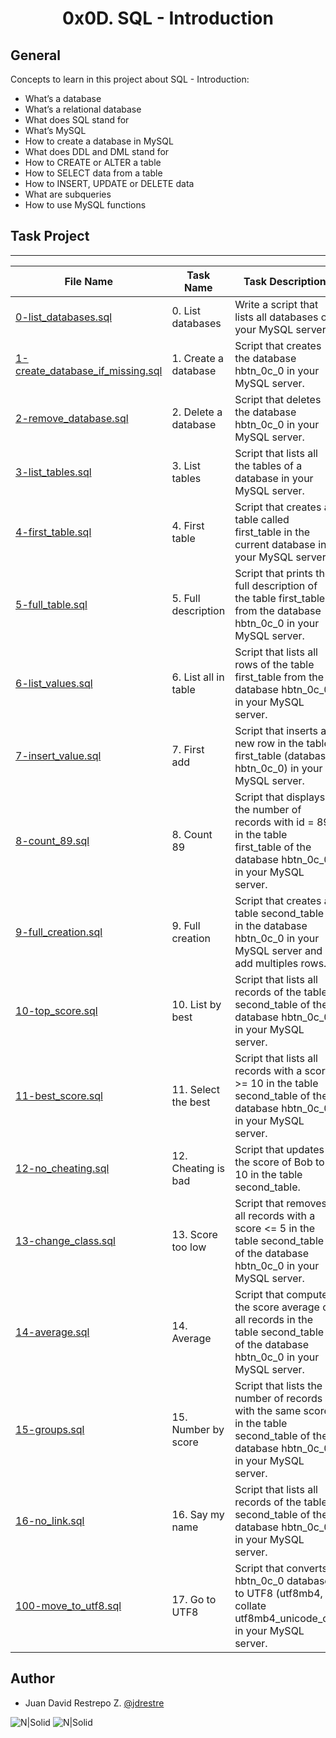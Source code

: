 <h1 align="center">0x0D. SQL - Introduction</h1>


## General

Concepts to learn in this project about SQL - Introduction:

- What’s a database
- What’s a relational database
- What does SQL stand for
- What’s MySQL
- How to create a database in MySQL
- What does DDL and DML stand for
- How to CREATE or ALTER a table
- How to SELECT data from a table
- How to INSERT, UPDATE or DELETE data
- What are subqueries
- How to use MySQL functions

## Task Project
---
File Name|Task Name|Task Description
---|---|---
[0-list_databases.sql](https://github.com/jdrestre/holbertonschool-higher_level_programming/tree/master/0x0D-SQL_introduction/0-list_databases.sql)|0. List databases|Write a script that lists all databases of your MySQL server.
[1-create_database_if_missing.sql](https://github.com/jdrestre/holbertonschool-higher_level_programming/tree/master/0x0D-SQL_introduction/1-create_database_if_missing.sql)|1. Create a database|Script that creates the database hbtn_0c_0 in your MySQL server.
[2-remove_database.sql](https://github.com/jdrestre/holbertonschool-higher_level_programming/tree/master/0x0D-SQL_introduction/2-remove_database.sql)|2. Delete a database|Script that deletes the database hbtn_0c_0 in your MySQL server.
[3-list_tables.sql](https://github.com/jdrestre/holbertonschool-higher_level_programming/tree/master/0x0D-SQL_introduction/3-list_tables.sql)|3. List tables|Script that lists all the tables of a database in your MySQL server.
[4-first_table.sql](https://github.com/jdrestre/holbertonschool-higher_level_programming/tree/master/0x0D-SQL_introduction/4-first_table.sql)|4. First table|Script that creates a table called first_table in the current database in your MySQL server.
[5-full_table.sql](https://github.com/jdrestre/holbertonschool-higher_level_programming/tree/master/0x0D-SQL_introduction/5-full_table.sql)|5. Full description|Script that prints the full description of the table first_table from the database hbtn_0c_0 in your MySQL server.
[6-list_values.sql](https://github.com/jdrestre/holbertonschool-higher_level_programming/tree/master/0x0D-SQL_introduction/6-list_values.sql)|6. List all in table|Script that lists all rows of the table first_table from the database hbtn_0c_0 in your MySQL server.
[7-insert_value.sql](https://github.com/jdrestre/holbertonschool-higher_level_programming/tree/master/0x0D-SQL_introduction/7-insert_value.sql)|7. First add|Script that inserts a new row in the table first_table (database hbtn_0c_0) in your MySQL server.
[8-count_89.sql](https://github.com/jdrestre/holbertonschool-higher_level_programming/tree/master/0x0D-SQL_introduction/8-count_89.sql)|8. Count 89|Script that displays the number of records with id = 89 in the table first_table of the database hbtn_0c_0 in your MySQL server.
[9-full_creation.sql](https://github.com/jdrestre/holbertonschool-higher_level_programming/tree/master/0x0D-SQL_introduction/9-full_creation.sql)|9. Full creation|Script that creates a table second_table in the database hbtn_0c_0 in your MySQL server and add multiples rows.
[10-top_score.sql](https://github.com/jdrestre/holbertonschool-higher_level_programming/tree/master/0x0D-SQL_introduction/10-top_score.sql)|10. List by best|Script that lists all records of the table second_table of the database hbtn_0c_0 in your MySQL server.
[11-best_score.sql](https://github.com/jdrestre/holbertonschool-higher_level_programming/tree/master/0x0D-SQL_introduction/11-best_score.sql)|11. Select the best|Script that lists all records with a score >= 10 in the table second_table of the database hbtn_0c_0 in your MySQL server.
[12-no_cheating.sql](https://github.com/jdrestre/holbertonschool-higher_level_programming/tree/master/0x0D-SQL_introduction/12-no_cheating.sql)|12. Cheating is bad|Script that updates the score of Bob to 10 in the table second_table.
[13-change_class.sql](https://github.com/jdrestre/holbertonschool-higher_level_programming/tree/master/0x0D-SQL_introduction/13-change_class.sql)|13. Score too low|Script that removes all records with a score <= 5 in the table second_table of the database hbtn_0c_0 in your MySQL server.
[14-average.sql](https://github.com/jdrestre/holbertonschool-higher_level_programming/tree/master/0x0D-SQL_introduction/14-average.sql)|14. Average|Script that computes the score average of all records in the table second_table of the database hbtn_0c_0 in your MySQL server.
[15-groups.sql](https://github.com/jdrestre/holbertonschool-higher_level_programming/tree/master/0x0D-SQL_introduction/15-groups.sql)|15. Number by score|Script that lists the number of records with the same score in the table second_table of the database hbtn_0c_0 in your MySQL server.
[16-no_link.sql](https://github.com/jdrestre/holbertonschool-higher_level_programming/tree/master/0x0D-SQL_introduction/16-no_link.sql)|16. Say my name|Script that lists all records of the table second_table of the database hbtn_0c_0 in your MySQL server.
[100-move_to_utf8.sql](https://github.com/jdrestre/holbertonschool-higher_level_programming/tree/master/0x0D-SQL_introduction/100-move_to_utf8.sql)|17. Go to UTF8|Script that converts hbtn_0c_0 database to UTF8 (utf8mb4, collate utf8mb4_unicode_ci) in your MySQL server.



## Author

- Juan David Restrepo Z. [@jdrestre](https://twitter.com/jdrestre)

![N|Solid](https://www.holbertonschool.com/holberton-logo.png) ![N|Solid](https://intranet.hbtn.io/assets/holberton-logo-coral-27055cb2f875eb10bf3b3942e52a24581bc0667695bdc856d4f08b469b678000.png)
